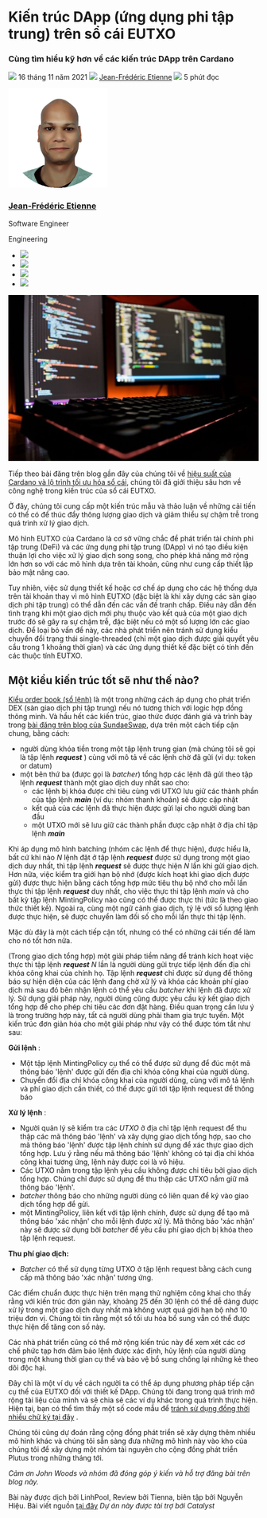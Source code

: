 # Kiến trúc DApp (ứng dụng phi tập trung) trên sổ cái EUTXO

### **Cùng tìm hiểu kỹ hơn về các kiến trúc DApp trên Cardano**

![](img/2021-11-16-architecting-dapps-on-the-eutxo-ledger.002.png) 16 tháng 11 năm 2021 ![](img/2021-11-16-architecting-dapps-on-the-eutxo-ledger.002.png) [Jean-Frédéric Etienne](tmp//en/blog/authors/Jean-Fr%C3%A9d%C3%A9ric-Etienne/page-1/) ![](img/2021-11-16-architecting-dapps-on-the-eutxo-ledger.003.png) 5 phút đọc

![Jean-Frédéric Etienne](img/2021-11-16-architecting-dapps-on-the-eutxo-ledger.004.png)[](tmp//en/blog/authors/Jean-Fr%C3%A9d%C3%A9ric-Etienne/page-1/)

### [**Jean-Frédéric Etienne**](tmp//en/blog/authors/Jean-Fr%C3%A9d%C3%A9ric-Etienne/page-1/)

Software Engineer

Engineering

- ![](img/2021-11-16-architecting-dapps-on-the-eutxo-ledger.005.png)[](mailto:jean-frederic.etienne@iohk.io "Email")
- ![](img/2021-11-16-architecting-dapps-on-the-eutxo-ledger.006.png)[](https://www.linkedin.com/in/jean-fr%C3%A9d%C3%A9ric-etienne-89607a130 "LinkedIn")
- ![](img/2021-11-16-architecting-dapps-on-the-eutxo-ledger.007.png)[](https://twitter.com/JeanFrdricEtie1 "Twitter")
- ![](img/2021-11-16-architecting-dapps-on-the-eutxo-ledger.008.png)[](https://github.com/etiennejf "GitHub")

![Kiến trúc DApp (ứng dụng phi tập trung) trên sổ cái EUTXO](img/2021-11-16-architecting-dapps-on-the-eutxo-ledger.009.jpeg)

Tiếp theo bài đăng trên blog gần đây của chúng tôi về [hiệu suất của Cardano và lộ trình tối ưu hóa sổ cái](https://iohk.io/en/blog/posts/2021/11/10/optimizing-cardano/), chúng tôi đã giới thiệu sâu hơn về công nghệ trong kiến trúc của sổ cái EUTXO.

Ở đây, chúng tôi cung cấp một kiến trúc mẫu và thảo luận về những cải tiến có thể có để thúc đẩy thông lượng giao dịch và giảm thiểu sự chậm trễ trong quá trình xử lý giao dịch.

Mô hình EUTXO của Cardano là cơ sở vững chắc để phát triển tài chính phi tập trung (DeFi) và các ứng dụng phi tập trung (DApp) vì nó tạo điều kiện thuận lợi cho việc xử lý giao dịch song song, cho phép khả năng mở rộng lớn hơn so với các mô hình dựa trên tài khoản, cũng như cung cấp thiết lập bảo mật nâng cao.

Tuy nhiên, việc sử dụng thiết kế hoặc cơ chế áp dụng cho các hệ thống dựa trên tài khoản thay vì mô hình EUTXO (đặc biệt là khi xây dựng các sàn giao dịch phi tập trung) có thể dẫn đến các vấn đề tranh chấp. Điều này dẫn đến tình trạng khi một giao dịch mới phụ thuộc vào kết quả của một giao dịch trước đó sẽ gây ra sự chậm trễ, đặc biệt nếu có một số lượng lớn các giao dịch. Để loại bỏ vấn đề này, các nhà phát triển nên tránh sử dụng kiểu chuyển đổi trạng thái single-threaded (chỉ một giao dịch được giải quyết yêu cầu trong 1 khoảng thời gian) và các ứng dụng thiết kế đặc biệt có tính đến các thuộc tính EUTXO.

## **Một kiểu kiến trúc tốt sẽ như thế nào?**

[Kiểu order book (sổ lệnh)](https://www.google.com/url?q=https://plutus-apps.readthedocs.io/en/latest/plutus/explanations/order-book-pattern.html%23what-is-the-order-book-pattern&sa=D&source=docs&ust=1636717791363000&usg=AOvVaw1XLRJgIX-WV7BDp-_EO-A_) là một trong những cách áp dụng cho phát triển DEX (sàn giao dịch phi tập trung) nếu nó tương thích với logic hợp đồng thông minh. Và hầu hết các kiến trúc, giao thức được đánh giá và trình bày trong [bài đăng trên blog của SundaeSwap](https://sundaeswap-finance.medium.com/sundaeswap-labs-presents-the-scooper-model-678d6054318d), dựa trên một cách tiếp cận chung, bằng cách:

- người dùng khóa tiền trong một tập lệnh trung gian (mà chúng tôi sẽ gọi là tập lệnh ***request*** ) cùng với mô tả về các lệnh chờ đã gửi (ví dụ: token or datum)
- một bên thứ ba (được gọi là *batcher*) tổng hợp các lệnh đã gửi theo tập lệnh ***request*** thành một giao dịch duy nhất sao cho:
    - các lệnh bị khóa được chi tiêu cùng với UTXO lưu giữ các thành phần của tập lệnh ***main*** (ví dụ: nhóm thanh khoản) sẽ được cập nhật
    - kết quả của các lệnh đã thực hiện được gửi lại cho người dùng ban đầu
    - một UTXO mới sẽ lưu giữ các thành phần được cập nhật ở địa chỉ tập lệnh ***main***

Khi áp dụng mô hình batching (nhóm các lệnh để thực hiện), được hiểu là, bất cứ khi nào *N* lệnh đặt ở tập lệnh ***request*** được sử dụng trong một giao dịch duy nhất, thì tập lệnh ***request*** sẽ được thực hiện *N* lần khi gửi giao dịch. Hơn nữa, việc kiểm tra giới hạn bộ nhớ (được kích hoạt khi giao dịch được gửi) được thực hiện bằng cách tổng hợp mức tiêu thụ bộ nhớ cho mỗi lần thực thi tập lệnh ***request*** duy nhất, cho việc thực thi tập lệnh *main* và cho bất kỳ tập lệnh MintingPolicy nào cũng có thể được thực thi (tức là theo giao thức thiết kế). Ngoài ra, cùng một ngữ cảnh giao dịch, tỷ lệ với số lượng lệnh được thực hiện, sẽ được chuyển làm đối số cho mỗi lần thực thi tập lệnh.

Mặc dù đây là một cách tiếp cận tốt, nhưng có thể có những cải tiến để làm cho nó tốt hơn nữa.

(Trong giao dịch tổng hợp) một giải pháp tiềm năng để tránh kích hoạt việc thực thi tập lệnh ***request*** *N* lần là người dùng gửi trực tiếp lệnh đến địa chỉ khóa công khai của chính họ. Tập lệnh ***request*** chỉ được sử dụng để thông báo sự hiện diện của các lệnh đang chờ xử lý và khóa các khoản phí giao dịch mà sau đó bên nhận lệnh có thể yêu cầu *batcher* khi lệnh đã được xử lý. Sử dụng giải pháp này, người dùng cũng được yêu cầu ký kết giao dịch tổng hợp để cho phép chi tiêu các đơn đặt hàng. Điều quan trọng cần lưu ý là trong trường hợp này, tất cả người dùng phải tham gia trực tuyến. Một kiến trúc đơn giản hóa cho một giải pháp như vậy có thể được tóm tắt như sau:

**Gửi lệnh** :

- Một tập lệnh MintingPolicy cụ thể có thể được sử dụng để đúc một mã thông báo 'lệnh' được gửi đến địa chỉ khóa công khai của người dùng.
- Chuyển đổi địa chỉ khóa công khai của người dùng, cùng với mô tả lệnh và phí giao dịch cần thiết, có thể được gửi tới tập lệnh request để thông báo

**Xử lý lệnh** :

- Người quản lý sẽ kiểm tra các *UTXO* ở địa chỉ tập lệnh request để thu thập các mã thông báo 'lệnh' và xây dựng giao dịch tổng hợp, sao cho mã thông báo 'lệnh' được tập lệnh chính sử dụng để xác thực giao dịch tổng hợp. Lưu ý rằng nếu mã thông báo 'lệnh' không có tại địa chỉ khóa công khai tương ứng, lệnh này được coi là vô hiệu.
- Các UTXO nằm trong tập lệnh yêu cầu không được chi tiêu bởi giao dịch tổng hợp. Chúng chỉ được sử dụng để thu thập các UTXO nắm giữ mã thông báo 'lệnh'.
- *batcher* thông báo cho những người dùng có liên quan để ký vào giao dịch tổng hợp để gửi.
- một MintingPolicy, liên kết với tập lệnh chính, được sử dụng để tạo mã thông báo 'xác nhận' cho mỗi lệnh được xử lý. Mã thông báo 'xác nhận' này sẽ được sử dụng bởi *batcher* để yêu cầu phí giao dịch bị khóa theo tập lệnh request.

**Thu phí giao dịch:**

- *Batcher* có thể sử dụng từng UTXO ở tập lệnh request bằng cách cung cấp mã thông báo 'xác nhận' tương ứng.

Các điểm chuẩn được thực hiện trên mạng thử nghiệm công khai cho thấy rằng với kiến trúc đơn giản này, khoảng 25 đến 30 lệnh có thể dễ dàng được xử lý trong một giao dịch duy nhất mà không vượt quá giới hạn bộ nhớ 10 triệu đơn vị. Chúng tôi tin rằng một số tối ưu hóa bổ sung vẫn có thể được thực hiện để tăng con số này.

Các nhà phát triển cũng có thể mở rộng kiến trúc này để xem xét các cơ chế phức tạp hơn đảm bảo lệnh được xác định, hủy lệnh của người dùng trong một khung thời gian cụ thể và bảo vệ bổ sung chống lại những kẻ theo dõi độc hại.

Đây chỉ là một ví dụ về cách người ta có thể áp dụng phương pháp tiếp cận cụ thể của EUTXO đối với thiết kế DApp. Chúng tôi đang trong quá trình mở rộng tài liệu của mình và sẽ chia sẻ các ví dụ khác trong quá trình thực hiện. Hiện tại, bạn có thể tìm thấy một số code mẫu để [tránh sử dụng đồng thời nhiều chữ ký tại đây](https://github.com/input-output-hk/lobster-challenge/tree/concurrency-multisig) .

Chúng tôi cũng dự đoán rằng cộng đồng phát triển sẽ xây dựng thêm nhiều mô hình khác và chúng tôi sẵn sàng đưa những mô hình này vào kho của chúng tôi để xây dựng một nhóm tài nguyên cho cộng đồng phát triển Plutus trong những tháng tới.

*Cảm ơn John Woods và nhóm đã đóng góp ý kiến và hỗ trợ đăng bài trên blog này.*

Bài này được dịch bởi LinhPool, Review bởi Tienna, biên tập bởi Nguyễn Hiệu. Bài viết nguồn [tại đây](https://iohk.io/en/blog/posts/2021/11/16/architecting-dapps-on-the-eutxo-ledger)
*Dự án này được tài trợ bới Catalyst*
